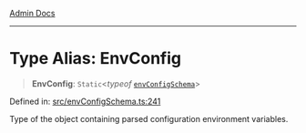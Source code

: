 [Admin Docs](/)

***

# Type Alias: EnvConfig

> **EnvConfig**: `Static`\<*typeof* [`envConfigSchema`](../variables/envConfigSchema.md)\>

Defined in: [src/envConfigSchema.ts:241](https://github.com/PalisadoesFoundation/talawa-api/blob/1251c45d69620e1317cb8632c6decbdb7edbdb06/src/envConfigSchema.ts#L241)

Type of the object containing parsed configuration environment variables.
